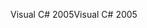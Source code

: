 <span data-ttu-id="7811c-101">Visual C# 2005</span><span class="sxs-lookup"><span data-stu-id="7811c-101">Visual C# 2005</span></span>